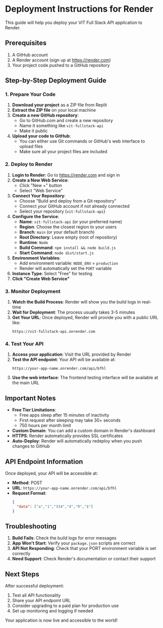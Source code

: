 # Deployment Instructions for Render

This guide will help you deploy your VIT Full Stack API application to Render.

## Prerequisites

1. A GitHub account
2. A Render account (sign up at https://render.com)
3. Your project code pushed to a GitHub repository

## Step-by-Step Deployment Guide

### 1. Prepare Your Code

1. **Download your project** as a ZIP file from Replit
2. **Extract the ZIP file** on your local machine
3. **Create a new GitHub repository**:
   - Go to GitHub.com and create a new repository
   - Name it something like `vit-fullstack-api`
   - Make it public
4. **Upload your code to GitHub**:
   - You can either use Git commands or GitHub's web interface to upload files
   - Make sure all your project files are included

### 2. Deploy to Render

1. **Login to Render**: Go to https://render.com and sign in
2. **Create a New Web Service**:
   - Click "New +" button
   - Select "Web Service"
3. **Connect Your Repository**:
   - Choose "Build and deploy from a Git repository"
   - Connect your GitHub account if not already connected
   - Select your repository (`vit-fullstack-api`)
4. **Configure the Service**:
   - **Name**: `vit-fullstack-api` (or your preferred name)
   - **Region**: Choose the closest region to your users
   - **Branch**: `main` (or your default branch)
   - **Root Directory**: Leave empty (root of repository)
   - **Runtime**: `Node`
   - **Build Command**: `npm install && node build.js`
   - **Start Command**: `node dist/start.js`
5. **Environment Variables**:
   - Add environment variable: `NODE_ENV` = `production`
   - Render will automatically set the `PORT` variable
6. **Instance Type**: Select "Free" for testing
7. **Click "Create Web Service"**

### 3. Monitor Deployment

1. **Watch the Build Process**: Render will show you the build logs in real-time
2. **Wait for Deployment**: The process usually takes 3-5 minutes
3. **Get Your URL**: Once deployed, Render will provide you with a public URL like:
   ```
   https://vit-fullstack-api.onrender.com
   ```

### 4. Test Your API

1. **Access your application**: Visit the URL provided by Render
2. **Test the API endpoint**: Your API will be available at:
   ```
   https://your-app-name.onrender.com/api/bfhl
   ```
3. **Use the web interface**: The frontend testing interface will be available at the main URL

## Important Notes

- **Free Tier Limitations**: 
  - Free apps sleep after 15 minutes of inactivity
  - First request after sleeping may take 30+ seconds
  - 750 hours per month limit
- **Custom Domain**: You can add a custom domain in Render's dashboard
- **HTTPS**: Render automatically provides SSL certificates
- **Auto-Deploy**: Render will automatically redeploy when you push changes to GitHub

## API Endpoint Information

Once deployed, your API will be accessible at:
- **Method**: POST
- **URL**: `https://your-app-name.onrender.com/api/bfhl`
- **Request Format**: 
  ```json
  {
    "data": ["a","1","334","4","R","$"]
  }
  ```

## Troubleshooting

1. **Build Fails**: Check the build logs for error messages
2. **App Won't Start**: Verify your `package.json` scripts are correct
3. **API Not Responding**: Check that your PORT environment variable is set correctly
4. **Need Support**: Check Render's documentation or contact their support

## Next Steps

After successful deployment:
1. Test all API functionality
2. Share your API endpoint URL
3. Consider upgrading to a paid plan for production use
4. Set up monitoring and logging if needed

Your application is now live and accessible to the world!